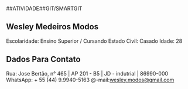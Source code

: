 ##ATIVIDADE##GIT/SMARTGIT

Wesley Medeiros Modos
--------------------------------------------------------------------------------------------------------
Escolaridade: Ensino Superior / Cursando
Estado Civil: Casado
Idade: 28

Dados Para Contato
--------------------------------------------------------------------------------------------------------
Rua: Jose Bertão, n° 465 | AP 201 - B5 | JD - indutrial | 86990-000
WhatsApp: + 55 (44) 9.9940-5163
@-mail:wesley.modos@gmail.com 